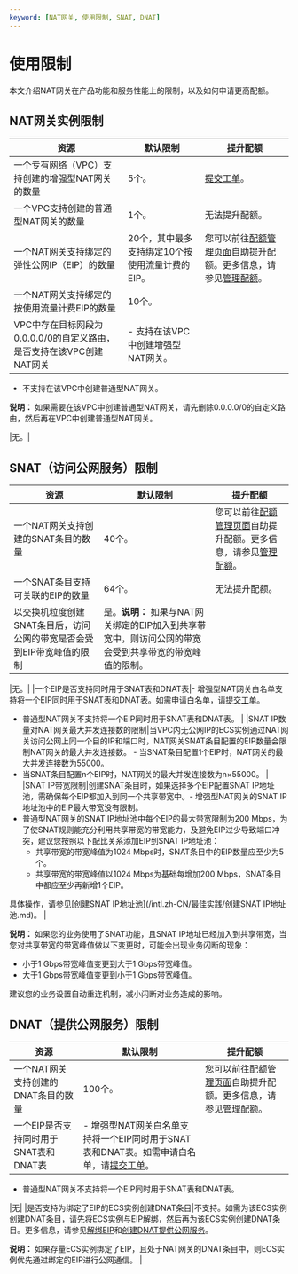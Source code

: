 ```yaml
---
keyword: [NAT网关, 使用限制, SNAT, DNAT]
---
```


# 使用限制

本文介绍NAT网关在产品功能和服务性能上的限制，以及如何申请更高配额。

## NAT网关实例限制

|资源|默认限制|提升配额|
|--|----|----|
|一个专有网络（VPC）支持创建的增强型NAT网关的数量|5个。|[提交工单](https://workorder-intl.console.aliyun.com/#/ticket/createIndex)。|
|一个VPC支持创建的普通型NAT网关的数量|1个。|无法提升配额。|
|一个NAT网关支持绑定的弹性公网IP（EIP）的数量|20个，其中最多支持绑定10个按使用流量计费的EIP。|您可以前往[配额管理页面](https://vpc.console.aliyun.com/quota)自助提升配额。更多信息，请参见[管理配额](/intl.zh-CN/用户指南/通用配置/管理配额.md)。 |
|一个NAT网关支持绑定的按使用流量计费EIP的数量|10个。|
|VPC中存在目标网段为0.0.0.0/0的自定义路由，是否支持在该VPC创建NAT网关|-   支持在该VPC中创建增强型NAT网关。
-   不支持在该VPC中创建普通型NAT网关。

**说明：** 如果需要在该VPC中创建普通型NAT网关，请先删除0.0.0.0/0的自定义路由，然后再在VPC中创建普通型NAT网关。


|无。|

## SNAT（访问公网服务）限制

|资源|默认限制|提升配额|
|--|----|----|
|一个NAT网关支持创建的SNAT条目的数量|40个。|您可以前往[配额管理页面](https://vpc.console.aliyun.com/quota)自助提升配额。更多信息，请参见[管理配额](/intl.zh-CN/用户指南/通用配置/管理配额.md)。 |
|一个SNAT条目支持可关联的EIP的数量|64个。|无法提升配额。|
|以交换机粒度创建SNAT条目后，访问公网的带宽是否会受到EIP带宽峰值的限制|是。**说明：** 如果与NAT网关绑定的EIP加入到共享带宽中，则访问公网的带宽会受到共享带宽的带宽峰值的限制。

|无。|
|一个EIP是否支持同时用于SNAT表和DNAT表|-   增强型NAT网关白名单支持将一个EIP同时用于SNAT表和DNAT表。如需申请白名单，请[提交工单](https://workorder-intl.console.aliyun.com/#/ticket/createIndex)。
-   普通型NAT网关不支持将一个EIP同时用于SNAT表和DNAT表。 |
|SNAT IP数量对NAT网关最大并发连接数的限制|当VPC内无公网IP的ECS实例通过NAT网关访问公网上同一个目的IP和端口时，NAT网关SNAT条目配置的EIP数量会限制NAT网关的最大并发连接数。 -   当SNAT条目配置1个EIP时，NAT网关的最大并发连接数为55000。
-   当SNAT条目配置n个EIP时，NAT网关的最大并发连接数为n×55000。 |
|SNAT IP带宽限制|创建SNAT条目时，如果选择多个EIP配置SNAT IP地址池，需确保每个EIP都加入到同一个共享带宽中。-   增强型NAT网关的SNAT IP地址池中的EIP最大带宽没有限制。
-   普通型NAT网关的SNAT IP地址池中每个EIP的最大带宽限制为200 Mbps，为了使SNAT规则能充分利用共享带宽的带宽能力，及避免EIP过少导致端口冲突，建议您按照以下配比关系添加EIP到SNAT IP地址池：
    -   共享带宽的带宽峰值为1024 Mbps时，SNAT条目中的EIP数量应至少为5个。
    -   共享带宽的带宽峰值以1024 Mbps为基础每增加200 Mbps，SNAT条目中都应至少再新增1个EIP。

具体操作，请参见[创建SNAT IP地址池](/intl.zh-CN/最佳实践/创建SNAT IP地址池.md)。 |

**说明：** 如果您的业务使用了SNAT功能，且SNAT IP地址已经加入到共享带宽，当您对共享带宽的带宽峰值做以下变更时，可能会出现业务闪断的现象：

-   小于1 Gbps带宽峰值变更到大于1 Gbps带宽峰值。
-   大于1 Gbps带宽峰值变更到小于1 Gbps带宽峰值。

建议您的业务设置自动重连机制，减小闪断对业务造成的影响。

## DNAT（提供公网服务）限制

|资源|默认限制|提升配额|
|--|----|----|
|一个NAT网关支持创建的DNAT条目的数量|100个。|您可以前往[配额管理页面](https://vpc.console.aliyun.com/quota)自助提升配额。更多信息，请参见[管理配额](/intl.zh-CN/用户指南/通用配置/管理配额.md)。 |
|一个EIP是否支持同时用于SNAT表和DNAT表|-   增强型NAT网关白名单支持将一个EIP同时用于SNAT表和DNAT表。如需申请白名单，请[提交工单](https://workorder-intl.console.aliyun.com/#/ticket/createIndex)。
-   普通型NAT网关不支持将一个EIP同时用于SNAT表和DNAT表。

|无|
|是否支持为绑定了EIP的ECS实例创建DNAT条目|不支持。如需为该ECS实例创建DNAT条目，请先将ECS实例与EIP解绑，然后再为该ECS实例创建DNAT条目。更多信息，请参见[解绑EIP](/intl.zh-CN/用户指南/解绑EIP.md)和[创建DNAT提供公网服务](/intl.zh-CN/用户指南/DNAT/创建DNAT条目.md)。

**说明：** 如果存量ECS实例绑定了EIP，且处于NAT网关的DNAT条目中，则ECS实例优先通过绑定的EIP进行公网通信。 |


